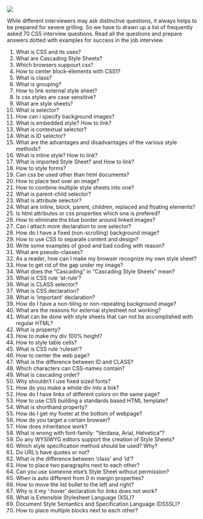 <!--
id: 36347604842
link: http://blog.hengkiardo.com/post/36347604842/70-css-interview-questions
slug: 70-css-interview-questions
date: Fri Nov 23 2012 18:06:00 GMT+0700 (WIT)
publish: 2012-11-023
tags: css, Interview
title: 70 CSS Interview Questions
-->


[![](http://rtur.net/blog/image.axd?picture=2011%2F12%2Fcss.png)](http://blog.hengkiardo.com/post/36347604842/70-css-interview-questions)

While different interviewers may ask distinctive questions, it always
helps to be prepared for severe grilling. So we have to drawn up a list
of frequently asked 70 CSS interview questions. Read all the questions
and prepare answers dotted with examples for success in the job
interview.

1.  What is CSS and its uses?
2.  What are Cascading Style Sheets?
3.  Which browsers suppourt css?
4.  How to center block-elements with CSS1?
5.  What is class?
6.  What is grouping?
7.  How to link external style sheet?
8.  Is css styles are case sensitive?
9.  What are style sheets?
10. What is selector?
11. How can i specify background images?
12. What is embedded style? How to link?
13. What is contextual selector?
14. What is ID selector?
15. What are the advantages and disadvantages of the various style
    methods?
16. What is inline style? How to link?
17. What is imported Style Sheet? and How to link?
18. How to style forms?
19. Can css be used other than html documents?
20. How to place text over an image?
21. How to combine multiple style sheets into one?
22. What is parent-child selector?
23. What is attribute selector?
24. What are inline, block, parent, children, replaced and floating
    elements?
25. Is html attributes or css properties which one is prefered?
26. How to eliminate the blue border around linked images?
27. Can i attach more declaration to one selector?
28. How do I have a fixed (non-scrolling) background image?
29. How to use CSS to separate content and design?
30. Write some examples of good and bad coding with reason?
31. What are pseudo-classes?
32. As a reader, how can I make my browser recognize my own style sheet?
33. How to get rid of the gap under my image?
34. What does the “Cascading” in “Cascading Style Sheets” mean?
35. What is CSS rule ‘at-rule’?
36. What is CLASS selector?
37. What is CSS declaration?
38. What is ‘important’ declaration?
39. How do I have a non-tiling or non-repeating background image?
40. What are the reasons for external stylesheet not working?
41. What can be done with style sheets that can not be accomplished with
    regular HTML?
42. What is property?
43. How to make my div 100% height?
44. How to style table cells?
45. What is CSS rule ‘ruleset’?
46. How to center the web page?
47. What is the difference between ID and CLASS?
48. Which characters can CSS-names contain?
49. What is cascading order?
50. Why shouldn’t I use fixed sized fonts?
51. How do you make a whole div into a link?
52. How do I have links of different colors on the same page?
53. How to use CSS building a standards based HTML template?
54. What is shorthand property?
55. How do I get my footer at the bottom of webpage?
56. How do you target a certain browser?
57. How does inheritance work?
58. What is wrong with font-family: “Verdana, Arial, Helvetica”?
59. Do any WYSIWYG editors support the creation of Style Sheets?
60. Which style specification method should be used? Why?
61. Do URL’s have quotes or not?
62. What is the difference between ‘class’ and ‘id’?
63. How to place two paragraphs next to each other?
64. Can you use someone else’s Style Sheet without permission?
65. When is auto different from 0 in margin properties?
66. How to move the list bullet to the left and right?
67. Why is it my ‘:hover’ declaration for links does not work?
68. What is Extensible Stylesheet Language (XSL)?
69. Document Style Semantics and Specification Language (DSSSL)?
70. How to place multiple blocks next to each other?


